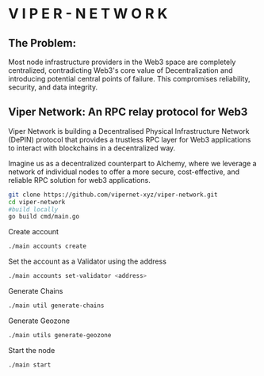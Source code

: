 
# V I P E R  -  N E T W O R K


## The Problem:

Most node infrastructure providers in the Web3 space are completely centralized, contradicting Web3's core value of Decentralization and introducing potential central points of failure. This compromises reliability, security, and data integrity.

## Viper Network: An RPC relay protocol for Web3

Viper Network is building a Decentralised Physical Infrastructure Network (DePIN) protocol that provides a trustless RPC layer for Web3 applications to interact with blockchains in a decentralized way.

Imagine us as a decentralized counterpart to Alchemy, where we leverage a network of individual nodes to offer a more secure, cost-effective, and reliable RPC solution for web3 applications.

```bash
git clone https://github.com/vipernet-xyz/viper-network.git
cd viper-network
#build locally
go build cmd/main.go
```
Create account
```bash
./main accounts create
```
Set the account as a Validator using the address
```bash 
./main accounts set-validator <address>
```
Generate Chains
```bash
./main util generate-chains
```
Generate Geozone
```bash
./main utils generate-geozone
```
Start the node
```bash
./main start
```